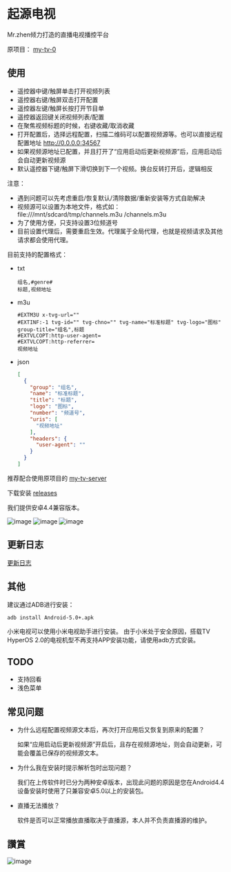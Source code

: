 # 起源电视

Mr.zhen倾力打造的直播电视播控平台

原项目：
[my-tv-0](https://github.com/lizongying/my-tv-0)

## 使用

* 遥控器中键/触屏单击打开视频列表
* 遥控器右键/触屏双击打开配置
* 遥控器左键/触屏长按打开节目单
* 遥控器返回键关闭视频列表/配置
* 在聚焦视频标题的时候，右键收藏/取消收藏
* 打开配置后，选择远程配置，扫描二维码可以配置视频源等。也可以直接远程配置地址 http://0.0.0.0:34567
* 如果视频源地址已配置，并且打开了“应用启动后更新视频源”后，应用启动后会自动更新视频源
* 默认遥控器下键/触屏下滑切换到下一个视频。换台反转打开后，逻辑相反

注意：

* 遇到问题可以先考虑重启/恢复默认/清除数据/重新安装等方式自助解决
* 视频源可以设置为本地文件，格式如：file:///mnt/sdcard/tmp/channels.m3u
  /channels.m3u
* 为了使用方便，只支持设置3位频道号
* 目前设置代理后，需要重启生效。代理属于全局代理，也就是视频请求及其他请求都会使用代理。

目前支持的配置格式：

* txt
    ```
    组名,#genre#
    标题,视频地址
    ```
* m3u
    ```
    #EXTM3U x-tvg-url=""
    #EXTINF:-1 tvg-id="" tvg-chno="" tvg-name="标准标题" tvg-logo="图标" group-title="组名",标题
    #EXTVLCOPT:http-user-agent=
    #EXTVLCOPT:http-referrer=
    视频地址
    ```
* json
    ```json
    [
      {
        "group": "组名",
        "name": "标准标题",
        "title": "标题",
        "logo": "图标",
        "number": "频道号",
        "uris": [
          "视频地址"
        ],
        "headers": {
          "user-agent": ""
        }
      }
    ]
    ```

推荐配合使用原项目的 [my-tv-server](https://github.com/lizongying/my-tv-server)

下载安装 [releases](https://github.com/Origin990/ytf/releases/tag/ytf)

我们提供安卓4.4兼容版本。

![image](./screenshots/Screenshot_20240810_151748.png)
![image](./screenshots/Screenshot_20240813_232847.png)
![image](./screenshots/Screenshot_20240813_232900.png)

## 更新日志

[更新日志](./HISTORY.md)

## 其他

建议通过ADB进行安装：

```shell
adb install Android-5.0+.apk
```

小米电视可以使用小米电视助手进行安装。
由于小米处于安全原因，搭载TV HyperOS 2.0的电视机型不再支持APP安装功能，请使用adb方式安装。


## TODO

* 支持回看
* 浅色菜单

## 常见问题

* 为什么远程配置视频源文本后，再次打开应用后又恢复到原来的配置？

  如果“应用启动后更新视频源”开启后，且存在视频源地址，则会自动更新，可能会覆盖已保存的视频源文本。

* 为什么我在安装时提示解析包时出现问题？

  我们在上传软件时已分为两种安卓版本，出现此问题的原因是您在Android4.4设备安装时使用了只兼容安卓5.0以上的安装包。

* 直播无法播放？

  软件是否可以正常播放直播取决于直播源，本人并不负责直播源的维护。

## 讚賞

![image](./screenshots/appreciate.png)
